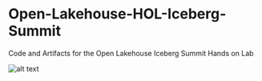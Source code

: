 # Open-Lakehouse-HOL-Iceberg-Summit

Code and Artifacts for the Open Lakehouse Iceberg Summit Hands on Lab

![alt text](../img/cmlplatform.png)
